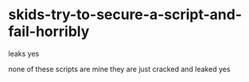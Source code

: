 # skids-try-to-secure-a-script-and-fail-horribly
leaks yes


none of these scripts are mine they are just cracked and leaked yes
